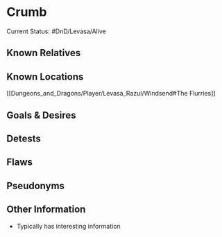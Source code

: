 # Crumb
Current Status: #DnD/Levasa/Alive
## Known Relatives

## Known Locations
[[Dungeons_and_Dragons/Player/Levasa_Razul/Windsend#The Flurries]]
## Goals & Desires

## Detests

## Flaws

## Pseudonyms

## Other Information
- Typically has interesting information